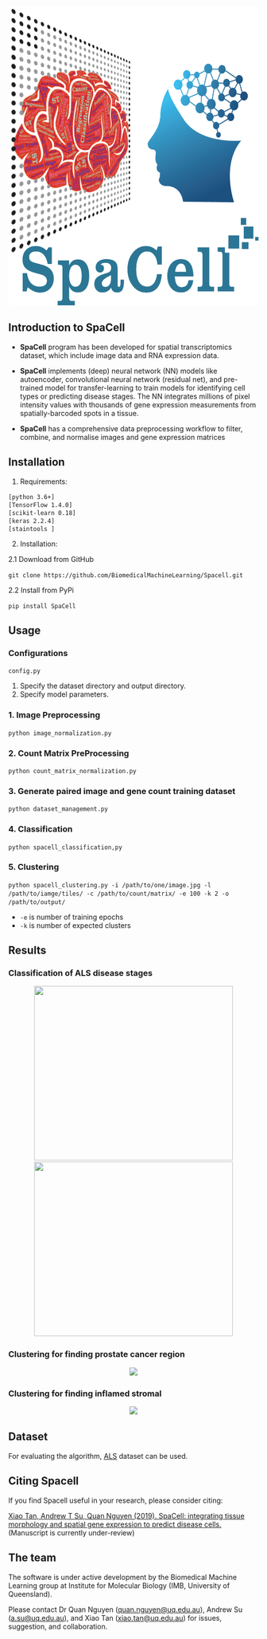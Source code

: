 <p align="center">
<img width="1000" height="600" src=https://github.com/BiomedicalMachineLearning/Spacell/blob/master/figure/logo.png>

## Introduction to SpaCell

* **SpaCell** program has been developed for spatial transcriptomics dataset, which include image data and RNA expression data.  

* **SpaCell** implements (deep) neural network (NN) models like autoencoder, convolutional neural network (residual net), and pre-trained model for transfer-learning to train models for identifying cell types or predicting disease stages. The NN integrates millions of pixel intensity values with thousands of gene expression measurements from spatially-barcoded spots in a tissue.

* **SpaCell** has a comprehensive data preprocessing workflow to filter, combine, and normalise images and gene expression matrices

## Installation

1. Requirements:  

```
[python 3.6+]
[TensorFlow 1.4.0]
[scikit-learn 0.18]
[keras 2.2.4]
[staintools ]
```
2. Installation:    

2.1 Download from GitHub   

```git clone https://github.com/BiomedicalMachineLearning/Spacell.git```

2.2 Install from PyPi  

```pip install SpaCell```

## Usage

### Configurations

```config.py```

1. Specify the dataset directory and output directory.
2. Specify model parameters.

### 1. Image Preprocessing

```python image_normalization.py```

### 2. Count Matrix PreProcessing

```python count_matrix_normalization.py```

### 3. Generate paired image and gene count training dataset

```python dataset_management.py```

### 4. Classification

```python spacell_classification,py```

### 5. Clustering

```python spacell_clustering.py -i /path/to/one/image.jpg -l /path/to/iamge/tiles/ -c /path/to/count/matrix/ -e 100 -k 2 -o /path/to/output/```

*  `-e` is number of training epochs
*  `-k` is number of expected clusters

## Results

### Classification of ALS disease stages
<p align="center">
<img width="400" height="350" src=https://github.com/BiomedicalMachineLearning/Spacell/blob/master/figure/age_roc_combine.png> 
<img width="400" height="350" src=https://github.com/BiomedicalMachineLearning/Spacell/blob/master/figure/age_confusion_matrix_combine.png> 
 
 ### Clustering for finding prostate cancer region

<p align="center">
<img src=https://github.com/BiomedicalMachineLearning/Spacell/blob/master/figure/clustering_1.png> 

 ### Clustering for finding inflamed stromal 
 
<p align="center">
<img src=https://github.com/BiomedicalMachineLearning/Spacell/blob/master/figure/clustering_2.png> 

 
## Dataset 
For evaluating the algorithm, <a href="https://als-st.nygenome.org">ALS</a> dataset can be used.

## Citing Spacell 
If you find Spacell useful in your research, please consider citing:

<a href=" ">Xiao Tan, Andrew T Su, Quan Nguyen (2019). SpaCell: integrating tissue morphology and spatial gene expression to predict disease cells.</a> (Manuscript is currently under-review)

## The team
The software is under active development by the Biomedical Machine Learning group at Institute for Molecular Biology (IMB, University of Queensland).   

Please contact Dr Quan Nguyen (quan.nguyen@uq.edu.au), Andrew Su (a.su@uq.edu.au), and Xiao Tan (xiao.tan@uq.edu.au) for issues, suggestion, and collaboration.
 
